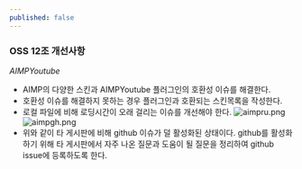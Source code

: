 ```yaml
---
published: false
---
```

### OSS 12조 개선사항

_AIMPYoutube_

- AIMP의 다양한 스킨과 AIMPYoutube 플러그인의 호환성 이슈를 해결한다.
- 호환성 이슈를 해결하지 못하는 경우 플러그인과 호환되는 스킨목록을 작성한다.
- 로컬 파일에 비해 로딩시간이 오래 걸리는 이슈를 개선해야 한다.
![aimpru.png]({{site.baseurl}}/_posts/aimpru.png)
![aimpgh.png]({{site.baseurl}}/_posts/aimpgh.png)
- 위와 같이 타 게시판에 비해 github 이슈가 덜 활성화된 상태이다. github를 활성화하기 위해 타 게시판에서 자주 나온 질문과 도움이 될 질문을 정리하여 github issue에 등록하도록 한다.
